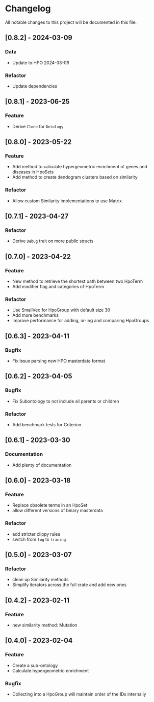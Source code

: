 # Changelog

All notable changes to this project will be documented in this file.


## [0.8.2] - 2024-03-09

### Data

- Update to HPO 2024-03-09

### Refactor

- Update dependencies


## [0.8.1] - 2023-06-25

### Feature

- Derive `Clone` for `Ontology`


## [0.8.0] - 2023-05-22

### Feature

- Add method to calculate hypergeometric enrichment of genes and diseases in HpoSets
- Add method to create dendogram clusters based on similarity

### Refactor

- Allow custom Similarity implementations to use Matrix


## [0.7.1] - 2023-04-27

### Refactor

- Derive `Debug` trait on more public structs


## [0.7.0] - 2023-04-22

### Feature

- New method to retrieve the shortest path between two HpoTerm
- Add modifier flag and categories of HpoTerm

### Refactor

- Use SmallVec for HpoGroup with default size 30
- Add more benchmarks
- Improve performance for adding, or-ing and comparing HpoGroups


## [0.6.3] - 2023-04-11

### Bugfix

- Fix issue parsing new HPO masterdata format


## [0.6.2] - 2023-04-05

### Bugfix

- Fix Subontology to not include all parents or children

### Refactor

- Add benchmark tests for Criterion


## [0.6.1] - 2023-03-30

### Documentation

- Add plenty of documentation


## [0.6.0] - 2023-03-18

### Feature

- Replace obsolete terms in an HpoSet
- allow different versions of binary masterdata

### Refactor

- add stricter clippy rules
- switch from `log` to `tracing`


## [0.5.0] - 2023-03-07

### Refactor

- clean up Similarity methods
- Simplify iterators across the full crate and add new ones


## [0.4.2] - 2023-02-11

### Feature

- new similarity method: Mutation


## [0.4.0] - 2023-02-04

### Feature

- Create a sub-ontology
- Calculate hypergeometric enrichment

### Bugfix

- Collecting into a HpoGroup will maintain order of the IDs internally
